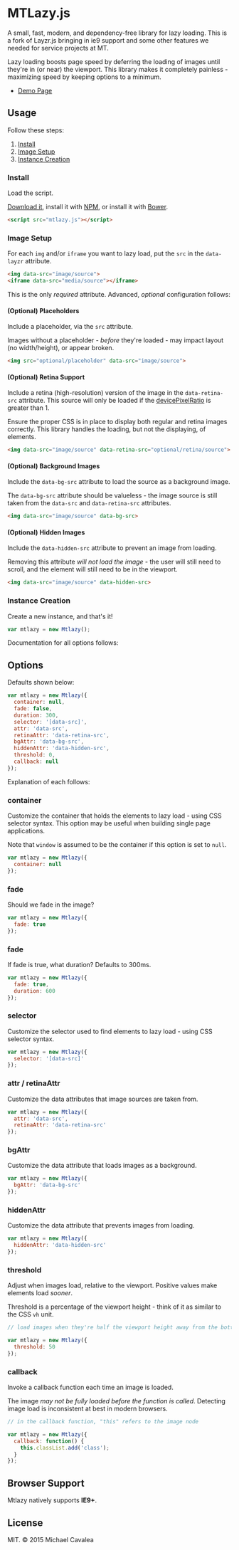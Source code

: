 # MTLazy.js

A small, fast, modern, and dependency-free library for lazy loading. This is a fork of Layzr.js bringing in ie9 support and some other features we needed for service projects at MT.

Lazy loading boosts page speed by deferring the loading of images until they're in (or near) the viewport. This library makes it completely painless - maximizing speed by keeping options to a minimum.

* [Demo Page](http://callmecavs.github.io/layzr.js/)

## Usage

Follow these steps:

1. [Install](https://github.com/faction23/mtlazy.js#install)
2. [Image Setup](https://github.com/faction23/mtlazy.js#image-setup)
3. [Instance Creation](https://github.com/faction23/mtlazy.js#instance-creation)

### Install

Load the script.

[Download it](https://github.com/faction23/mtlazy.js/archive/master.zip), install it with [NPM](https://www.npmjs.com/package/layzr.js), or install it with [Bower](http://bower.io/search/?q=mtlazy.js).

```html
<script src="mtlazy.js"></script>
```

### Image Setup

For each `img` and/or `iframe` you want to lazy load, put the `src` in the `data-layzr` attribute.

```html
<img data-src="image/source">
<iframe data-src="media/source"></iframe>
```

This is the only _required_ attribute. Advanced, _optional_ configuration follows:

#### (Optional) Placeholders

Include a placeholder, via the `src` attribute.

Images without a placeholder - _before_ they're loaded - may impact layout (no width/height), or appear broken.

```html
<img src="optional/placeholder" data-src="image/source">
```

#### (Optional) Retina Support

Include a retina (high-resolution) version of the image in the `data-retina-src` attribute. This source will only be loaded if the [devicePixelRatio](https://developer.mozilla.org/en-US/docs/Web/API/Window/devicePixelRatio) is greater than 1.

Ensure the proper CSS is in place to display both regular and retina images correctly. This library handles the loading, but not the displaying, of elements.

```html
<img data-src="image/source" data-retina-src="optional/retina/source">
```

#### (Optional) Background Images

Include the `data-bg-src` attribute to load the source as a background image.

The `data-bg-src` attribute should be valueless - the image source is still taken from the `data-src` and `data-retina-src` attributes.

```html
<img data-src="image/source" data-bg-src>
```

#### (Optional) Hidden Images

Include the `data-hidden-src` attribute to prevent an image from loading.

Removing this attribute _will not load the image_ - the user will still need to scroll, and the element will still need to be in the viewport.

```html
<img data-src="image/source" data-hidden-src>
```

### Instance Creation

Create a new instance, and that's it!

```javascript
var mtlazy = new Mtlazy();
```

Documentation for all options follows:

## Options

Defaults shown below:

```javascript
var mtlazy = new Mtlazy({
  container: null,
  fade: false,
  duration: 300,
  selector: '[data-src]',
  attr: 'data-src',
  retinaAttr: 'data-retina-src',
  bgAttr: 'data-bg-src',
  hiddenAttr: 'data-hidden-src',
  threshold: 0,
  callback: null
});
```

Explanation of each follows:

### container

Customize the container that holds the elements to lazy load - using CSS selector syntax. This option may be useful when building single page applications.

Note that `window` is assumed to be the container if this option is set to `null`.

```javascript
var mtlazy = new Mtlazy({
  container: null
});
```

### fade

Should we fade in the image?

```javascript
var mtlazy = new Mtlazy({
  fade: true
});
```

### fade

If fade is true, what duration? Defaults to 300ms.

```javascript
var mtlazy = new Mtlazy({
  fade: true,
  duration: 600
});
```

### selector

Customize the selector used to find elements to lazy load - using CSS selector syntax.

```javascript
var mtlazy = new Mtlazy({
  selector: '[data-src]'
});
```

### attr / retinaAttr

Customize the data attributes that image sources are taken from.

```javascript
var mtlazy = new Mtlazy({
  attr: 'data-src',
  retinaAttr: 'data-retina-src'
});
```

### bgAttr

Customize the data attribute that loads images as a background.

```javascript
var mtlazy = new Mtlazy({
  bgAttr: 'data-bg-src'
});
```

### hiddenAttr

Customize the data attribute that prevents images from loading.

```javascript
var mtlazy = new Mtlazy({
  hiddenAttr: 'data-hidden-src'
});
```

### threshold

Adjust when images load, relative to the viewport. Positive values make elements load _sooner_.

Threshold is a percentage of the viewport height - think of it as similar to the CSS `vh` unit.

```javascript
// load images when they're half the viewport height away from the bottom of the viewport

var mtlazy = new Mtlazy({
  threshold: 50
});
```

### callback

Invoke a callback function each time an image is loaded.

The image _may not be fully loaded before the function is called_. Detecting image load is inconsistent at best in modern browsers.

```javascript
// in the callback function, "this" refers to the image node

var mtlazy = new Mtlazy({
  callback: function() {
    this.classList.add('class');
  }
});
```

## Browser Support

Mtlazy natively supports **IE9+**.


## License

MIT. © 2015 Michael Cavalea


